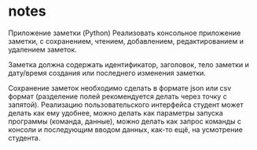 # notes
Приложение заметки (Python)
Реализовать консольное приложение заметки, с сохранением, чтением, добавлением, 
редактированием и удалением заметок. 

Заметка должна содержать идентификатор, заголовок, тело заметки и дату/время создания 
или последнего изменения заметки. 

Сохранение заметок необходимо сделать в формате json или csv формат (разделение полей рекомендуется 
делать через точку с запятой).
Реализацию пользовательского интерфейса студент может делать как ему удобнее, можно делать как 
параметры запуска программы (команда, данные), можно делать как запрос команды с консоли и 
последующим вводом данных, как-то ещё, на усмотрение студента.